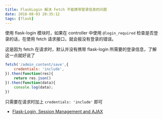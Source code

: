 ```yaml
---
title: FlaskLogin 解决 Fetch 不能携带登录信息的问题
date: 2018-08-03 20:35:12
tags: [flask]
---
```


使用 flask-login 模块时，如果在 controller 中使用 `@login_required` 检查是否登录的话，在使用 fetch 请求接口，就会报没有登录的错误。

<!-- more --><!-- toc -->
这是因为 fetch 在请求时，默认并没有携带 flask-login 所需要的登录信息，了解这一点就好说了

```javascript
fetch('/admin_content/save',{
    credentials: 'include',
}).then(function(res){
    return res.json()
}).then(function(data){
    console.log(data);
})
```

只需要在请求时加上 `credentials: 'include'` 即可

- [Flask-Login, Session Management and AJAX](https://stackoverflow.com/questions/50236564/flask-login-session-management-and-ajax)
